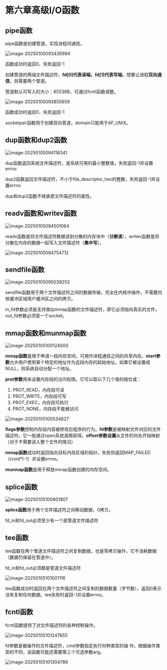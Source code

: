 # 第六章高级I/O函数

## pipe函数

pipe函数是创建管道，实现进程间通信。

![image-20250105093436994](https://gitee.com/tech-Hao/mac_picgo/raw/master/202501050934304.png)

函数成功时返回0，失败返回-1

创建管道的两端文件描述符，**fd[0]代表读端，fd[1]代表写端**。想要让进程**双向通信**，则需要两个管道。

管道默认可写入的大小：65536B，可通过fcntl函数调整。

![image-20250105093850659](../../Library/Application%20Support/typora-user-images/image-20250105093850659.png)

函数成功时返回0，失败返回-1

socketpair函数用于创建双向管道，domain只能用于AF_UNIX。

## dup函数和dup2函数

![image-20250105094116341](../../Library/Application%20Support/typora-user-images/image-20250105094116341.png)

dup函数返回系统文件描述符，是系统可用的最小整数值，失败返回-1并设置errno

dup2函数返回文件描述符，不小于file_descriptor_two的整数，失败返回-1并设置errno

dup和dup2函数不继承原文件描述符的属性。

## readv函数和writev函数

![image-20250105094501064](../../Library/Application%20Support/typora-user-images/image-20250105094501064.png)

readv函数是将文件描述符数据读到分散的内存块中（**分散读**），writev函数是将分散在内存的数据一起写入文件描述符（**集中写**）。

![image-20250105094754712](https://gitee.com/tech-Hao/mac_picgo/raw/master/202501050947109.png)

## sendfile函数

![image-20250105095039253](https://gitee.com/tech-Hao/mac_picgo/raw/master/202501051005217.png)

sendfile函数用于两个文件描述符之间的数据传输，完全在内核中操作，不需要内核缓冲区域用户缓冲区之间的拷贝。

in_fd参数必须是支持类似mmap函数的文件描述符，即它必须指向真实的文件。out_fd参数必须是一个socket。

## mmap函数和munmap函数

![image-20250105100124000](https://gitee.com/tech-Hao/mac_picgo/raw/master/202501051005924.png)

**mmap函数**是用于申请一段内存空间，可用作进程通信之间的共享内存。**start参数**允许用户使用某个特定的地址作为这段内存的起始地址。如果它被设置成NULL，则系统自动分配一个地址。

**prot参数**用来设置内存段的访问权限。它可以取以下几个值的按位或：

1. PROT_READ，内存段可读
2. PROT_WRITE，内存段可写
3. PROT_EXEC，内存段可执行
4. PROT_NONE，内存段不能被访问

![image-20250105100534827](https://gitee.com/tech-Hao/mac_picgo/raw/master/202501051005242.png)

**flags参数**控制内存段内容被修改后程序的行为。**fd参数**是被映射文件对应的文件描述符。它一般通过open系统调用获得。**offset参数设置**从文件的何处开始映射（对于不需要读入整个文件的情况）

**mmap函数**成功时返回指向目标内存区域的指针，失败则返回MAP_FAILED（(void*)-1）并设置errno。

**munmap函数**是用于释放mmap函数创建的内存空间。

## splice函数

![image-20250105100801807](https://gitee.com/tech-Hao/mac_picgo/raw/master/202501051008685.png)

**splice函数**用于两个文件描述符之间移动数据，0拷贝。

fd_in和fd_out必须至少有一个是管道文件描述符

## tee函数

tee函数在两个管道文件描述符之间复制数据，也是零拷贝操作，它不消耗数据（数据仍保留在管道中）。

fd_in和fd_out必须都是管道文件描述符

![image-20250105101001116](https://gitee.com/tech-Hao/mac_picgo/raw/master/202501051010023.png)

tee函数成功时返回在两个文件描述符之间复制的数据数量（字节数）。返回0表示没有复制任何数据。tee失败时返回-1并设置errno。

## fcntl函数

fcntl函数提供了对文件描述符的各种控制操作。

![image-20250105101247655](https://gitee.com/tech-Hao/mac_picgo/raw/master/202501051012411.png)

fd参数是被操作的文件描述符，cmd参数指定执行何种类型的操 作。根据操作类型的不同，该函数可能还需要第三个可选参数arg。

![image-20250105101304786](https://gitee.com/tech-Hao/mac_picgo/raw/master/202501051013040.png)